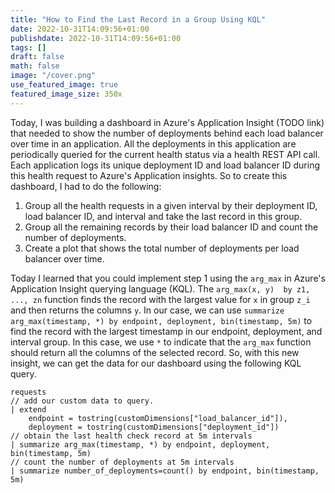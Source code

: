 ```yaml
---
title: "How to Find the Last Record in a Group Using KQL"
date: 2022-10-31T14:09:56+01:00
publishdate: 2022-10-31T14:09:56+01:00
tags: []
draft: false
math: false
image: "/cover.png"
use_featured_image: true
featured_image_size: 350x
---
```


Today, I was building a dashboard in Azure's Application Insight (TODO link) that needed to show the number of deployments behind each load balancer over time in an application.
All the deployments in this application are periodically queried for the current health status via a health REST API call.
Each application logs its unique deployment ID and load balancer ID during this health request to Azure's Application insights.
So to create this dashboard, I had to do the following:
1. Group all the health requests in a given interval by their deployment ID, load balancer ID, and interval and take the last record in this group.
2. Group all the remaining records by their load balancer ID and count the number of deployments.
3. Create a plot that shows the total number of deployments per load balancer over time.

Today I learned that you could implement step 1 using the `arg_max` in Azure's Application Insight querying language (KQL). 
The `arg_max(x, y)  by z1, ..., zn` function finds the record with the largest value for `x` in group `z_i` and then returns the columns `y`. 
In our case, we can use `summarize arg_max(timestamp, *) by endpoint, deployment, bin(timestamp, 5m)` to find the record with the largest timestamp in our endpoint, deployment, and interval group. 
In this case, we use `*` to indicate that the `arg_max` function should return all the columns of the selected record. 
So, with this new insight, we can get the data for our dashboard using the following KQL query.

```kql
requests
// add our custom data to query.
| extend
    endpoint = tostring(customDimensions["load_balancer_id"]),
    deployment = tostring(customDimensions["deployment_id"])
// obtain the last health check record at 5m intervals
| summarize arg_max(timestamp, *) by endpoint, deployment, bin(timestamp, 5m)
// count the number of deployments at 5m intervals
| summarize number_of_deployments=count() by endpoint, bin(timestamp, 5m)
```